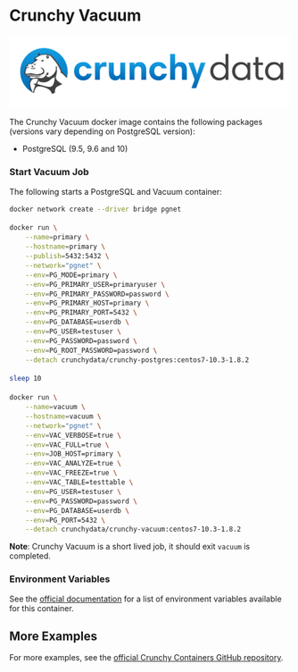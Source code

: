 # Crunchy Vacuum

![](https://raw.githubusercontent.com/CrunchyData/crunchy-containers/master/images/crunchy_logo.png)

The Crunchy Vacuum docker image contains the following packages (versions vary depending on PostgreSQL version):

* PostgreSQL (9.5, 9.6 and 10)

### Start Vacuum Job

The following starts a PostgreSQL and Vacuum container:

```bash
docker network create --driver bridge pgnet

docker run \
    --name=primary \
    --hostname=primary \
    --publish=5432:5432 \
    --network="pgnet" \
    --env=PG_MODE=primary \
    --env=PG_PRIMARY_USER=primaryuser \
    --env=PG_PRIMARY_PASSWORD=password \
    --env=PG_PRIMARY_HOST=primary \
    --env=PG_PRIMARY_PORT=5432 \
    --env=PG_DATABASE=userdb \
    --env=PG_USER=testuser \
    --env=PG_PASSWORD=password \
    --env=PG_ROOT_PASSWORD=password \
    --detach crunchydata/crunchy-postgres:centos7-10.3-1.8.2

sleep 10

docker run \
    --name=vacuum \
    --hostname=vacuum \
    --network="pgnet" \
    --env=VAC_VERBOSE=true \
    --env=VAC_FULL=true \
    --env=JOB_HOST=primary \
    --env=VAC_ANALYZE=true \
    --env=VAC_FREEZE=true \
    --env=VAC_TABLE=testtable \
    --env=PG_USER=testuser \
    --env=PG_PASSWORD=password \
    --env=PG_DATABASE=userdb \
    --env=PG_PORT=5432 \
    --detach crunchydata/crunchy-vacuum:centos7-10.3-1.8.2
```

**Note**: Crunchy Vacuum is a short lived job, it should exit `vacuum` is completed.

### Environment Variables

See the [official documentation](https://github.com/CrunchyData/crunchy-containers/blob/master/docs/containers.adoc#crunchy-vacuum) for a list of environment variables available for this container.


## More Examples

For more examples, see the [official Crunchy Containers GitHub repository](https://github.com/CrunchyData/crunchy-containers/tree/master/examples/docker).
